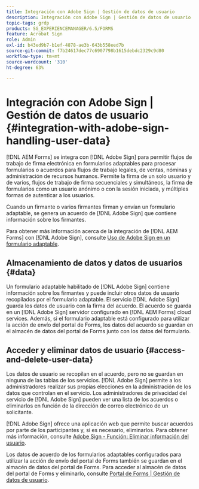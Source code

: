 ```yaml
---
title: Integración con Adobe Sign | Gestión de datos de usuario
description: Integración con Adobe Sign | Gestión de datos de usuario
topic-tags: grdp
products: SG_EXPERIENCEMANAGER/6.5/FORMS
feature: Acrobat Sign
role: Admin
exl-id: b43ed9b7-b1ef-4878-ae3b-643b558eed7b
source-git-commit: f7b24617dec77c6907798b1615debdc2329c9d80
workflow-type: tm+mt
source-wordcount: '310'
ht-degree: 63%

---
```


# Integración con Adobe Sign | Gestión de datos de usuario {#integration-with-adobe-sign-handling-user-data}

[!DNL AEM Forms] se integra con [!DNL  Adobe Sign] para permitir flujos de trabajo de firma electrónica en formularios adaptables para procesar formularios o acuerdos para flujos de trabajo legales, de ventas, nóminas y administración de recursos humanos. Permite la firma de un solo usuario y de varios, flujos de trabajo de firma secuenciales y simultáneos, la firma de formularios como un usuario anónimo o con la sesión iniciada, y múltiples formas de autenticar a los usuarios.

Cuando un firmante o varios firmantes firman y envían un formulario adaptable, se genera un acuerdo de [!DNL Adobe Sign] que contiene información sobre los firmantes.

Para obtener más información acerca de la integración de [!DNL AEM Forms] con [!DNL Adobe Sign], consulte [Uso de Adobe Sign en un formulario adaptable](/help/forms/using/working-with-adobe-sign.md).

## Almacenamiento de datos y datos de usuarios {#data}

Un formulario adaptable habilitado de [!DNL Adobe Sign] contiene información sobre los firmantes y puede incluir otros datos de usuario recopilados por el formulario adaptable. El servicio [!DNL Adobe Sign] guarda los datos de usuario con la firma del acuerdo. El acuerdo se guarda en un [!DNL Adobe Sign] servidor configurado en [!DNL AEM Forms] cloud services. Además, si el formulario adaptable está configurado para utilizar la acción de envío del portal de Forms, los datos del acuerdo se guardan en el almacén de datos del portal de Forms junto con los datos del formulario.

## Acceder y eliminar datos de usuario {#access-and-delete-user-data}

Los datos de usuario se recopilan en el acuerdo, pero no se guardan en ninguna de las tablas de los servicios. [!DNL Adobe Sign] permite a los administradores realizar sus propias elecciones en la administración de los datos que controlan en el servicio. Los administradores de privacidad del servicio de [!DNL Adobe Sign] pueden ver una lista de los acuerdos o eliminarlos en función de la dirección de correo electrónico de un solicitante.

[!DNL Adobe Sign] ofrece una aplicación web que permite buscar acuerdos por parte de los participantes y, si es necesario, eliminarlos. Para obtener más información, consulte [Adobe Sign - Función: Eliminar información del usuario](https://helpx.adobe.com/es/sign/using/gdpr-compliance.html).

Los datos de acuerdo de los formularios adaptables configurados para utilizar la acción de envío del portal de Forms también se guardan en el almacén de datos del portal de Forms. Para acceder al almacén de datos del portal de Forms y eliminarlo, consulte [Portal de Forms | Gestión de datos de usuario](/help/forms/using/forms-portal-handling-user-data.md).
